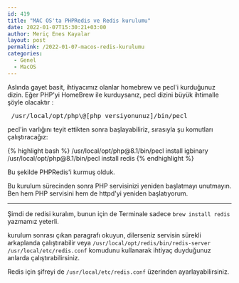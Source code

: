 ```yaml
---
id: 419
title: "MAC OS'ta PHPRedis ve Redis kurulumu"
date: 2022-01-07T15:30:21+03:00
author: Meriç Enes Kayalar
layout: post
permalink: /2022-01-07-macos-redis-kurulumu
categories:
  - Genel
  - MacOS
---
```

Aslında gayet basit, ihtiyacımız olanlar homebrew ve pecl'i kurduğunuz dizin. Eğer PHP'yi HomeBrew ile kurduysanız, pecl dizini büyük ihtimalle şöyle olacaktır :

<pre> /usr/local/opt/php\@[php versiyonunuz]/bin/pecl </pre>

pecl'in varlığını teyit ettikten sonra başlayabiliriz, sırasıyla şu komutları çalıştıracağız:

{% highlight bash %}
/usr/local/opt/php\@8.1/bin/pecl install igbinary
/usr/local/opt/php\@8.1/bin/pecl install redis
{% endhighlight %}

Bu şekilde PHPRedis'i kurmuş olduk.

Bu kurulum sürecinden sonra PHP servisinizi yeniden başlatmayı unutmayın. Ben hem PHP servisini hem de httpd'yi yeniden başlatıyorum.

___

Şimdi de redisi kuralım, bunun için de Terminale sadece `brew install redis` yazmamız yeterli.

kurulum sonrası çıkan paragrafı okuyun, dilerseniz servisin sürekli arkaplanda çalıştırabilir veya `/usr/local/opt/redis/bin/redis-server /usr/local/etc/redis.conf`  komudunu kullanarak ihtiyaç duyduğunuz anlarda çalıştırabilirsiniz.

Redis için şifreyi de `/usr/local/etc/redis.conf` üzerinden ayarlayabilirsiniz.
